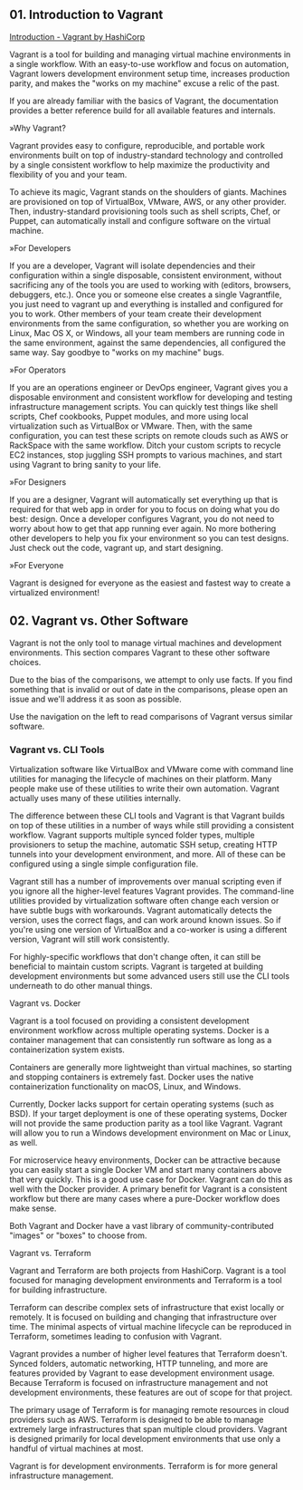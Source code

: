 ## 01. Introduction to Vagrant

[Introduction - Vagrant by HashiCorp](https://www.vagrantup.com/intro/index.html)

Vagrant is a tool for building and managing virtual machine environments in a single workflow. With an easy-to-use workflow and focus on automation, Vagrant lowers development environment setup time, increases production parity, and makes the "works on my machine" excuse a relic of the past.

If you are already familiar with the basics of Vagrant, the documentation provides a better reference build for all available features and internals.

»Why Vagrant?

Vagrant provides easy to configure, reproducible, and portable work environments built on top of industry-standard technology and controlled by a single consistent workflow to help maximize the productivity and flexibility of you and your team.

To achieve its magic, Vagrant stands on the shoulders of giants. Machines are provisioned on top of VirtualBox, VMware, AWS, or any other provider. Then, industry-standard provisioning tools such as shell scripts, Chef, or Puppet, can automatically install and configure software on the virtual machine.

»For Developers

If you are a developer, Vagrant will isolate dependencies and their configuration within a single disposable, consistent environment, without sacrificing any of the tools you are used to working with (editors, browsers, debuggers, etc.). Once you or someone else creates a single Vagrantfile, you just need to vagrant up and everything is installed and configured for you to work. Other members of your team create their development environments from the same configuration, so whether you are working on Linux, Mac OS X, or Windows, all your team members are running code in the same environment, against the same dependencies, all configured the same way. Say goodbye to "works on my machine" bugs.

»For Operators

If you are an operations engineer or DevOps engineer, Vagrant gives you a disposable environment and consistent workflow for developing and testing infrastructure management scripts. You can quickly test things like shell scripts, Chef cookbooks, Puppet modules, and more using local virtualization such as VirtualBox or VMware. Then, with the same configuration, you can test these scripts on remote clouds such as AWS or RackSpace with the same workflow. Ditch your custom scripts to recycle EC2 instances, stop juggling SSH prompts to various machines, and start using Vagrant to bring sanity to your life.

»For Designers

If you are a designer, Vagrant will automatically set everything up that is required for that web app in order for you to focus on doing what you do best: design. Once a developer configures Vagrant, you do not need to worry about how to get that app running ever again. No more bothering other developers to help you fix your environment so you can test designs. Just check out the code, vagrant up, and start designing.

»For Everyone

Vagrant is designed for everyone as the easiest and fastest way to create a virtualized environment!

## 02. Vagrant vs. Other Software

Vagrant is not the only tool to manage virtual machines and development environments. This section compares Vagrant to these other software choices.

Due to the bias of the comparisons, we attempt to only use facts. If you find something that is invalid or out of date in the comparisons, please open an issue and we'll address it as soon as possible.

Use the navigation on the left to read comparisons of Vagrant versus similar software.

### Vagrant vs. CLI Tools

Virtualization software like VirtualBox and VMware come with command line utilities for managing the lifecycle of machines on their platform. Many people make use of these utilities to write their own automation. Vagrant actually uses many of these utilities internally.

The difference between these CLI tools and Vagrant is that Vagrant builds on top of these utilities in a number of ways while still providing a consistent workflow. Vagrant supports multiple synced folder types, multiple provisioners to setup the machine, automatic SSH setup, creating HTTP tunnels into your development environment, and more. All of these can be configured using a single simple configuration file.

Vagrant still has a number of improvements over manual scripting even if you ignore all the higher-level features Vagrant provides. The command-line utilities provided by virtualization software often change each version or have subtle bugs with workarounds. Vagrant automatically detects the version, uses the correct flags, and can work around known issues. So if you're using one version of VirtualBox and a co-worker is using a different version, Vagrant will still work consistently.

For highly-specific workflows that don't change often, it can still be beneficial to maintain custom scripts. Vagrant is targeted at building development environments but some advanced users still use the CLI tools underneath to do other manual things.

Vagrant vs. Docker

Vagrant is a tool focused on providing a consistent development environment workflow across multiple operating systems. Docker is a container management that can consistently run software as long as a containerization system exists.

Containers are generally more lightweight than virtual machines, so starting and stopping containers is extremely fast. Docker uses the native containerization functionality on macOS, Linux, and Windows.

Currently, Docker lacks support for certain operating systems (such as BSD). If your target deployment is one of these operating systems, Docker will not provide the same production parity as a tool like Vagrant. Vagrant will allow you to run a Windows development environment on Mac or Linux, as well.

For microservice heavy environments, Docker can be attractive because you can easily start a single Docker VM and start many containers above that very quickly. This is a good use case for Docker. Vagrant can do this as well with the Docker provider. A primary benefit for Vagrant is a consistent workflow but there are many cases where a pure-Docker workflow does make sense.

Both Vagrant and Docker have a vast library of community-contributed "images" or "boxes" to choose from.

Vagrant vs. Terraform

Vagrant and Terraform are both projects from HashiCorp. Vagrant is a tool focused for managing development environments and Terraform is a tool for building infrastructure.

Terraform can describe complex sets of infrastructure that exist locally or remotely. It is focused on building and changing that infrastructure over time. The minimal aspects of virtual machine lifecycle can be reproduced in Terraform, sometimes leading to confusion with Vagrant.

Vagrant provides a number of higher level features that Terraform doesn't. Synced folders, automatic networking, HTTP tunneling, and more are features provided by Vagrant to ease development environment usage. Because Terraform is focused on infrastructure management and not development environments, these features are out of scope for that project.

The primary usage of Terraform is for managing remote resources in cloud providers such as AWS. Terraform is designed to be able to manage extremely large infrastructures that span multiple cloud providers. Vagrant is designed primarily for local development environments that use only a handful of virtual machines at most.

Vagrant is for development environments. Terraform is for more general infrastructure management.


